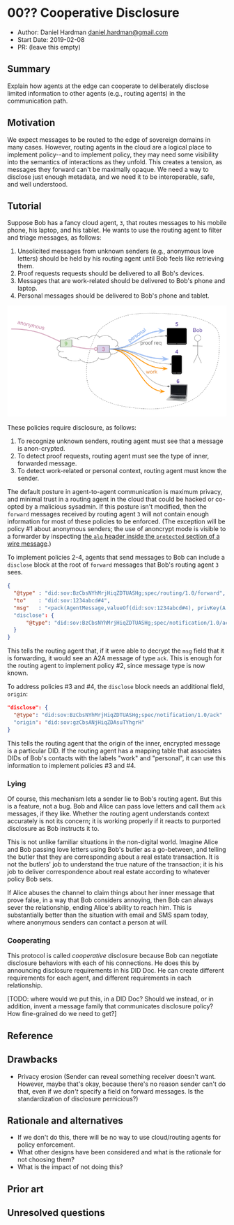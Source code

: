 # 00?? Cooperative Disclosure
- Author: Daniel Hardman <daniel.hardman@gmail.com> 
- Start Date: 2019-02-08
- PR: (leave this empty)

## Summary
[summary]: #summary

Explain how agents at the edge can cooperate to deliberately disclose
limited information to other agents (e.g., routing agents) in the
communication path.

## Motivation
[motivation]: #motivation

We expect messages to be routed to the edge of sovereign domains in
many cases. However, routing agents in the cloud are a logical place
to implement policy--and to implement policy, they may need some
visibility into the semantics of interactions as they unfold. This
creates a tension, as messages they forward can't be maximally opaque.
We need a way to disclose just enough metadata, and we need it to be
interoperable, safe, and well understood.

## Tutorial
[tutorial]: #tutorial

Suppose Bob has a fancy cloud agent, `3`, that routes messages to his mobile
phone, his laptop, and his tablet. He wants to use the routing agent to
filter and triage messages, as follows:

1. Unsolicited messages from unknown senders (e.g., anonymous
love letters) should be held by his routing agent until Bob feels like
retrieving them.
2. Proof requests requests should be delivered to all Bob's devices.
3. Messages that are work-related should be delivered to Bob's phone
and laptop.
4. Personal messages should be delivered to Bob's phone and tablet.

![bob's routing goals](bobs-policy.png)

These policies require disclosure, as follows:

1. To recognize unknown senders, routing agent must see that a message
is anon-crypted.
2. To detect proof requests, routing agent must see the type of inner,
forwarded message.
3. To detect work-related or personal context, routing agent must know
the sender.

The default posture in agent-to-agent communication is maximum
privacy, and minimal trust in a routing agent in the cloud that could
be hacked or co-opted by a malicious sysadmin. If this posture isn't
modified, then the `forward` messages received by routing agent `3`
will not contain enough information for most of these policies to be
enforced. (The exception will be policy #1 about anonymous senders;
the use of anoncrypt mode is visible to a forwarder by inspecting
[the `alg` header inside the `protected` section of a wire message](
https://github.com/hyperledger/indy-hipe/tree/master/text/0028-wire-message-format#pack_message-return-value-anoncrypt-mode).)

To implement policies 2-4, agents that send messages to Bob can
include a `disclose` block at the root of `forward` messages that Bob's
routing agent `3` sees. 

```JSON
{
  "@type" : "did:sov:BzCbsNYhMrjHiqZDTUASHg;spec/routing/1.0/forward",
  "to"    : "did:sov:1234abcd#4",
  "msg"   : "<pack(AgentMessage,valueOf(did:sov:1234abcd#4), privKey(A.did@A:B#1))>"
  "disclose": {
      "@type": "did:sov:BzCbsNYhMrjHiqZDTUASHg;spec/notification/1.0/ack"
  }
}
```

This tells the routing agent that, if it were able to
decrypt the `msg` field that it is forwarding, it would see an
A2A message of type `ack`. This is enough for the routing agent to
implement policy #2, since message type is now known.

To address policies #3 and #4, the `disclose` block needs an additional
field, `origin`:

```JSON
"disclose": {
  "@type": "did:sov:BzCbsNYhMrjHiqZDTUASHg;spec/notification/1.0/ack"
  "origin": "did:sov:gzCbsANjHiqZDAsuTYhgrH"
}
```

This tells the routing agent that the origin of the inner, encrypted
message is a particular DID. If the routing agent has a mapping table
that associates DIDs of Bob's contacts with the labels "work" and
"personal", it can use this information to implement policies #3 and #4.

### Lying

Of course, this mechanism lets a sender lie to Bob's routing
agent. But this is a feature, not a bug. Bob and Alice can pass love
letters and call them `ack` messages, if they like. Whether the routing
agent understands context accurately is not its concern; it is working
properly if it reacts to purported disclosure as Bob instructs it to.

This is not unlike familiar situations in the non-digital world.
Imagine Alice and Bob passing love letters using Bob's butler as a
go-between, and telling the butler that they are corresponding about
a real estate transaction. It is not the butlers' job to understand
the true nature of the transaction; it is his job to deliver
correspondence about real estate according to whatever policy Bob
sets.

If Alice abuses the channel to claim things about her inner message
that prove false, in a way that Bob considers annoying, then Bob
can always sever the relationship, ending Alice's ability to reach
him. This is substantially better than the situation with email and
SMS spam today, where anonymous senders can contact a person at will.

### Cooperating

This protocol is called *cooperative* disclosure because Bob can
negotiate disclosure behaviors with each of his connections. He does
this by announcing disclosure requirements in his DID Doc. He can
create different requirements for each agent, and different
requirements in each relationship.

[TODO: where would we put this, in a DID Doc? Should we instead,
or in addition, invent a message family that communicates
disclosure policy? How fine-grained do we need to get?] 
 

## Reference
[reference]: #reference


## Drawbacks
[drawbacks]: #drawbacks

* Privacy erosion (Sender can reveal something receiver doesn't want.
However, maybe that's okay, because there's no reason sender can't
do that, even if we *don't* specify a field on forward messages.
Is the standardization of disclosure pernicious?) 

## Rationale and alternatives
[alternatives]: #alternatives

- If we don't do this, there will be no way to use cloud/routing agents
for policy enforcement.
- What other designs have been considered and what is the rationale for not
choosing them?
- What is the impact of not doing this?

## Prior art
[prior-art]: #prior-art


## Unresolved questions
[unresolved]: #unresolved-questions

